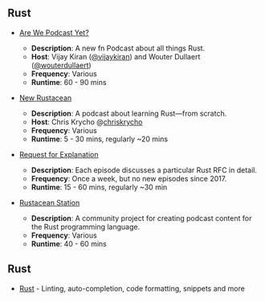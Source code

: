 ## Rust

-   [Are We Podcast Yet?](https://arewepodcastyet.com/)
    
    -   **Description**: A new fn Podcast about all things Rust.
    -   **Host**: Vijay Kiran ([@vijaykiran](https://twitter.com/vijaykiran)) and Wouter Dullaert ([@wouterdullaert](https://twitter.com/wouterdullaert))
    -   **Frequency**: Various
    -   **Runtime**: 60 - 90 mins
-   [New Rustacean](https://newrustacean.com/)
    
    -   **Description**: A podcast about learning Rust—from scratch.
    -   **Host**: Chris Krycho @[chriskrycho](https://twitter.com/chriskrycho)
    -   **Frequency**: Various
    -   **Runtime**: 5 - 30 mins, regularly ~20 mins
-   [Request for Explanation](https://github.com/request-for-explanation/podcast)
    
    -   **Description**: Each episode discusses a particular Rust RFC in detail.
    -   **Frequency**: Once a week, but no new episodes since 2017.
    -   **Runtime**: 15 - 60 mins, regularly ~30 min
-   [Rustacean Station](https://rustacean-station.org/)
    
    -   **Description**: A community project for creating podcast content for the Rust programming language.
    -   **Frequency**: Various
    -   **Runtime**: 40 - 60 mins

## Rust

-   [Rust](https://marketplace.visualstudio.com/items?itemName=rust-lang.rust) - Linting, auto-completion, code formatting, snippets and more